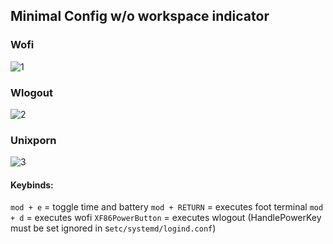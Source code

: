 ## Minimal Config w/o workspace indicator

### Wofi
![1](https://github.com/Lemuelyy/Hyprland/assets/118256314/feeb0e2a-654f-4d25-9985-c015041dd982)
### Wlogout
![2](https://github.com/Lemuelyy/Hyprland/assets/118256314/f1bd304e-85ae-48bf-aaf8-90e9940cd691)
### Unixporn
![3](https://github.com/Lemuelyy/Hyprland/assets/118256314/adb3b917-96f7-4dc3-82e3-259d25e9b605)

#### Keybinds:

`mod + e` = toggle time and battery
`mod + RETURN` = executes foot terminal
`mod + d` = executes wofi
`XF86PowerButton` = executes wlogout (HandlePowerKey must be set ignored in s`etc/systemd/logind.conf`)
